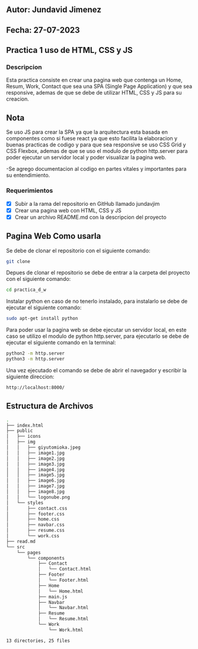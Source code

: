 ## Autor: Jundavid Jimenez
## Fecha: 27-07-2023

## Practica 1 uso de HTML, CSS y JS

### Descripcion
Esta practica consiste en crear una pagina web que contenga un Home, Resum, Work, Contact que sea una SPA (Single Page Application) y que sea responsive, ademas de que se debe de utilizar HTML, CSS y JS para su creacion.

## Nota
Se uso JS para crear la SPA ya que la arquitectura esta basada en componentes como si fuese react ya que esto facilita la elaboracion y buenas practicas de codigo y para que sea responsive se uso CSS Grid y CSS Flexbox, ademas de que se uso el modulo de python http.server para poder ejecutar un servidor local y poder visualizar la pagina web.

-Se agrego documentacion al codigo en partes vitales y importantes para su entendimiento.


### Requerimientos
- [x] Subir a la rama del repositorio en GitHub llamado jundavjim
- [x] Crear una pagina web con HTML, CSS y JS
- [x] Crear un archivo README.md con la descripcion del proyecto
##

## Pagina Web Como usarla
Se debe de clonar el repositorio con el siguiente comando:
``` bash
git clone
```

Depues de clonar el repositorio se debe de entrar a la carpeta del proyecto con el siguiente comando:
``` bash
cd practica_d_w
```
Instalar python en caso de no tenerlo instalado, para instalarlo se debe de ejecutar el siguiente comando:
``` bash
sudo apt-get install python
```

Para poder usar la pagina web se debe ejecutar un servidor local, en este caso se utilizo el modulo de python http.server, para ejecutarlo se debe de ejecutar el siguiente comando en la terminal:
``` bash
python2 -m http.server
python3 -m http.server
```
Una vez ejecutado el comando se debe de abrir el navegador y escribir la siguiente direccion:
``` bash
http://localhost:8000/
```
##

## Estructura de Archivos
``` bash
.
├── index.html
├── public
│   ├── icons
│   ├── img
│   │   ├── giyutomioka.jpeg
│   │   ├── image1.jpg
│   │   ├── image2.jpg
│   │   ├── image3.jpg
│   │   ├── image4.jpg
│   │   ├── image5.jpg
│   │   ├── image6.jpg
│   │   ├── image7.jpg
│   │   ├── image8.jpg
│   │   └── logonube.png
│   └── styles
│       ├── contact.css
│       ├── footer.css
│       ├── home.css
│       ├── navbar.css
│       ├── resume.css
│       └── work.css
├── read.md
└── src
    └── pages
        └── components
            ├── Contact
            │   └── Contact.html
            ├── Footer
            │   └── Footer.html
            ├── Home
            │   └── Home.html
            ├── main.js
            ├── Navbar
            │   └── Navbar.html
            ├── Resume
            │   └── Resume.html
            └── Work
                └── Work.html

13 directories, 25 files
```
##

